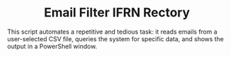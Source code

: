 <h1 align="center"> Email Filter IFRN Rectory </h1>

This script automates a repetitive and tedious task: it reads emails from a user-selected CSV file, queries the system for specific data, and shows the output in a PowerShell window.
